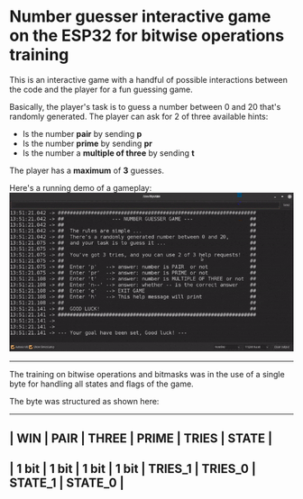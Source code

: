 # Number guesser interactive game on the ESP32 for bitwise operations training

This is an interactive game with a handful of possible interactions between the code and the player for a fun guessing game.

Basically, the player's task is to guess a number between 0 and 20 that's randomly generated. The player can ask for 2 of three available hints:

- Is the number **pair** by sending **p**
- Is the number **prime** by sending **pr**
- Is the number a **multiple of three** by sending **t**

The player has a **maximum** of **3** guesses.

Here's a running demo of a gameplay:
<img src="images/demo.gif" width=640>

---

The training on bitwise operations and bitmasks was in the use of a single byte for handling all states and flags of the game.

The byte was structured as shown here:

------------------------------------------------------------------------- 
|  WIN  | PAIR  | THREE | PRIME |       TRIES       |       STATE       | 
------------------------------------------------------------------------- 
| 1 bit | 1 bit | 1 bit | 1 bit | TRIES_1 | TRIES_0 | STATE_1 | STATE_0 | 
------------------------------------------------------------------------- 
